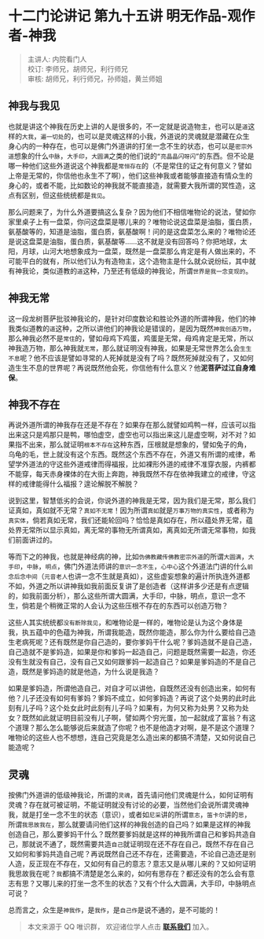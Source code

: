 # 十二门论讲记 第九十五讲 明无作品-观作者-神我

> 主讲人: 内院看门人 <br />
> 校订: 李师兄，胡师兄，利行师兄 <br />
> 审核: 胡师兄，利行师兄，孙师姐，黄兰师姐 <br />

## 神我与我见

也就是讲这个神我在历史上讲的人是很多的，不一定就是说造物主，也可以是`道`这样的`大我`，`遍一切处`的，也可以是灵魂这样的小我，外道说的灵魂就是潜藏在众生身心内的一种存在，也可以是佛门外道讲的打坐一念不生的状态，也可以是`密宗外道`想象的什么`中脉`，`大手印`，`大圆满`之类的他们说的`“亮晶晶闪呀闪”`的东西。但不论是哪一种他们这些外道说这个神我都是`常恒存在`的（不是常住的证之有何意义？譬如上帝是无常的，你信他也永生不了啊），他们这些神我或者能够直接造有情众生的身心的，或者不能，比如数论的神我就不能直接造，就需要大我所谓的冥性造，这点有区别，但这些统统都是`我见`。

那么问题来了，为什么外道要搞这么复杂？因为他们不相信唯物论的说法，譬如你家里桌子上有一盘菜，你问这盘菜是哪儿来的？唯物论说这盘菜是油脂，蛋白质，氨基酸等的，知道是油脂，蛋白质，氨基酸啊！问的是这盘菜怎么来的？唯物论还是说这盘菜是油脂，蛋白质，氨基酸等……这不就是没有回答吗？你把地球，太阳，月球，山河大地想象成为一盘菜，既然是一盘菜那么肯定是有人做出来的，不可能平白的就有，所以他们认为有造物主，这个造物主是什么就众说纷纭，其中就有神我论，类似道教的`道`这种，乃至还有低级的神我论，所谓`世界是我一念变现的`。

## 神我无常

这一段龙树菩萨批驳神我论的，是针对印度数论和胜论外道的所谓神我，他们的神我类似道教的`道`这种，之所以讲他们的神我论是错误的，是因为既然`神我创造万物`，那么神我必然不是`常住`的，譬如母鸡下鸡蛋，鸡蛋是无常，母鸡肯定是无常，所以神我造万物，那么神我就`无常`，那么就证明没有神我，如果是无常世界怎么会`生生不息`呢？他不应该是譬如寻常的人死掉就是没有了吗？既然死掉就没有了，又如何造生生不息的世界呢？再说既然他会死，你信他有什么意义？他**泥菩萨过江自身难保**。

## 神我不存在

再说外道所谓的神我存在还是不存在？如果存在那么就譬如鸡鸭一样，应该可以指出来这只是鸡那只是鸭，哪怕虚空，虚空也可以指出来这儿是虚空啊，对不对？如果指不出来，那么就证明`根本不存在`这种东西，压根就是想象的，譬如兔子的角，乌龟的毛，世上就没有这个东西。既然这个东西不存在，外道又有所谓的戒律，希望学外道法的守这些外道戒律而得福报，比如裸形外道的戒律不准穿衣服，内裤都不能穿，每天赤身裸体的在大街上奔跑，神我既然不存在依神我建立的戒律，守这样的戒律能得什么福报？遑论解脱不解脱？

说到这里，智慧低劣的会说，你说外道的神我是无常，因为我们是无常，那么我们证真如，真如就不无常？`真如不无常`！因为所谓`真如`就是`万事万物的真实性`，或者称为`真实体`，倘若真如无常，我们还能轮回吗？恰恰是真如存在，所以蕴处界无常，蕴处界无常所以显示真如，离无常的事物无所谓真如，离真如无所谓无常事物，如我们前面讲过的。

等而下之的神我，也就是神经病的神，比如`伪佛教藏传佛教密宗外道`的所谓`大圆满`，`大手印`，`中脉`，`明点`，佛门外道法师讲的`意识一念不生`，`心中心`这个外道法门讲的什么`前念后念中间`（`元音老人`也讲一念不生就是真如），这些虚妄想象的遍计所执连外道都不如，外道之所以讲神我如我前面反复讲了是创造者（这样讲多少还是有点逻辑的，如我前面分析），那么这些所谓大圆满，大手印，中脉，明点，意识一念不生，倘若是个稍微正常的人会认为这些压根不存在的东西可以创造万物？

这些人其实统统都`没有断除我见`，和唯物论是一样的，唯物论是认为这个身体是我，执五蕴中的色蕴为神我，所谓我能造，既然你能造，那么你为什么要给自己造生老病死呢？还有既然是你自己造的，要你爹妈干什么呢？爹妈造就不是自己造，自己造就不是爹妈造，如果是你和爹妈一起造自己，问题是既然需要一起造，你还没有生就没有自己，没有自己又如何跟爹妈一起造自己？如果是爹妈造的不是自己造，既然是爹妈造的就是他造，为什么说是我造？

如果是爹妈造，所谓他造自己，对自才可以讲他，自既然还没有创造出来，如何有他？儿子还没有如何有爹妈？爹妈不成立，如何爹妈造？再说了这个处男的此时此刻有儿子吗？这个处女此时此刻有儿子吗？如果有，为何又称为处男？又称为处女？既然如此就证明目前没有儿子啊，譬如两个穷光蛋，加一起就成了富翁？有这个道理？那么怎么能够说后来就造了你呢？也不是他造才对啊，是不是这个道理？唯物论的这些人也不想想，连自己究竟是怎么造出来的都搞不清楚，又如何说自己能造呢？

## 灵魂

按佛门外道讲的低级神我论，所谓的`灵魂`，首先请问他们灵魂是什么，如何证明有灵魂？存在就可被证明，不能证明就没有讨论的必要，当然他们会说所谓灵魂神我，就是打坐一念不生的状态（意识），或者如`尼采`讲的所谓`意志`，`笛卡尔`讲的`思`，所谓`我思故我在`，那么就要请问他们这样的神我创造的自己吗？如果是这样的神我创造自己，那么要爹妈干什么？既然要爹妈就是这样的神我所谓自己和爹妈共造自己，那就说不通了，既然需要共造`自己`就证明现在还不存在自己，既然不存在自己又如何和爹妈共造自己呢？再说既然自己还不存在，还需要造，不论自己造还是别人造，反正现在不存在，又如何有自己的意志？意志又是从哪儿来的？又如何证明我思故我在呢？`我`都搞不清楚是怎么来的，如何有思存在？都还没有的怎么会有意志有思？又哪儿来的打坐一念不生的状态？又有个什么大圆满，大手印，中脉明点可说？

总而言之，众生是`神我作`，是`我作`，是`自己作`是说不通的，是不可能的！

> 本文来源于 QQ 唯识群， 欢迎诸位学人点击 **[联系我们](https://mp.weixin.qq.com/s/lZCfWjmLjgNR165Tx4_bCQ)** 加入。
